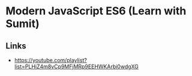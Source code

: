 # Modern JavaScript ES6 (Learn with Sumit)

## Links

- https://youtube.com/playlist?list=PLHiZ4m8vCp9MFjMRp9EEHWKArbi0wdgXG
